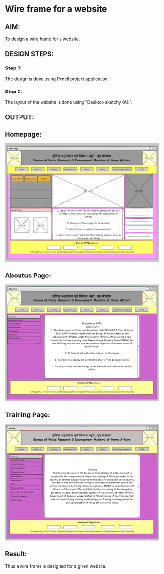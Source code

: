 # Wire frame for a website

## AIM:
To design a wire frame for a website.

## DESIGN STEPS:

### Step 1:
The design is done using Pencil project application.
### Step 2:
The layout of the website is done using "Desktop sketchy GUI".

## OUTPUT:
## Homepage:
![gitlogo](1.jpg)
## Aboutus Page:
![gitlogo](2.jpg)
## Training Page:
![gitlogo](3.jpg)


## Result:
Thus a wire frame is designed for a given website.
